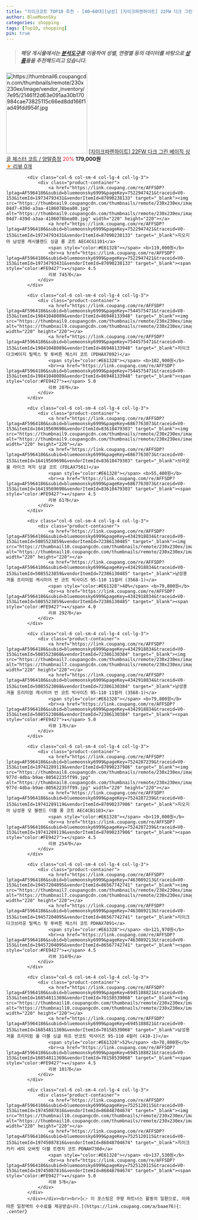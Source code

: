 ```yaml
---
title: "지이크코트 TOP10 추천 - [40~60대][남성] [지이크파렌하이트] 22FW 다크 그린 베이직 싱글 체스터 코트 / 양말증정"
author: BlueMoonSky
categories: shopping
tags: [Top10, shopping]
pin: true
---
```


> ##### 해당 게시물에서는 [**분석도구**](https://itemscout.io/)를 이용하여 **성별**, **연령별** 등의 데이터를 바탕으로 [**상품**](https://link.coupang.com/a/baae76)들을 추천해드리고 있습니다.
<div class="container"><div class="row">
            <div class="col-6 col-sm-4 col-lg-4 col-lg-3">
                <div class="product-container">
                    <a href="https://link.coupang.com/re/AFFSDP?lptag=AF5964186&subid=bluemoonsky6999&pageKey=7642891550&traceid=V0-153&itemId=20314148148&vendorItemId=87399566947" target="_blank"><img src="https://thumbnail6.coupangcdn.com/thumbnails/remote/230x230ex/image/vendor_inventory/7e95/21461f2d63e091aa30b170984cae73825115c66ed8dd166f1ad49fdd954f.jpg" alt="https://thumbnail6.coupangcdn.com/thumbnails/remote/230x230ex/image/vendor_inventory/7e95/21461f2d63e091aa30b170984cae73825115c66ed8dd166f1ad49fdd954f.jpg" width="220" height="220"></a>
                    <a href="https://link.coupang.com/re/AFFSDP?lptag=AF5964186&subid=bluemoonsky6999&pageKey=7642891550&traceid=V0-153&itemId=20314148148&vendorItemId=87399566947" target="_blank">[지이크파렌하이트] 22FW 다크 그린 베이직 싱글 체스터 코트 / 양말증정</a>
                    <span style="color:#E61328">20%</span> <b>179,000원</b>
                    <br><a href="https://link.coupang.com/re/AFFSDP?lptag=AF5964186&subid=bluemoonsky6999&pageKey=7642891550&traceid=V0-153&itemId=20314148148&vendorItemId=87399566947" target="_blank"><span style="color:#FE9427">★</span> 
                    리뷰 0개</a>
                </div>
            </div>
            
            <div class="col-6 col-sm-4 col-lg-4 col-lg-3">
                <div class="product-container">
                    <a href="https://link.coupang.com/re/AFFSDP?lptag=AF5964186&subid=bluemoonsky6999&pageKey=7522947421&traceid=V0-153&itemId=19734793431&vendorItemId=87090238133" target="_blank"><img src="https://thumbnail9.coupangcdn.com/thumbnails/remote/230x230ex/image/retail/images/2023/09/05/18/2/c3ba0642-04d7-439d-a3aa-4186078bea00.jpg" alt="https://thumbnail9.coupangcdn.com/thumbnails/remote/230x230ex/image/retail/images/2023/09/05/18/2/c3ba0642-04d7-439d-a3aa-4186078bea00.jpg" width="220" height="220"></a>
                    <a href="https://link.coupang.com/re/AFFSDP?lptag=AF5964186&subid=bluemoonsky6999&pageKey=7522947421&traceid=V0-153&itemId=19734793431&vendorItemId=87090238133" target="_blank">지오지아 남성용 캐시블렌드 싱글 롱 코트 AEC4CG1101</a>
                    <span style="color:#E61328"></span> <b>119,000원</b>
                    <br><a href="https://link.coupang.com/re/AFFSDP?lptag=AF5964186&subid=bluemoonsky6999&pageKey=7522947421&traceid=V0-153&itemId=19734793431&vendorItemId=87090238133" target="_blank"><span style="color:#FE9427">★</span> 4.5
                    리뷰 745개</a>
                </div>
            </div>
            
            <div class="col-6 col-sm-4 col-lg-4 col-lg-3">
                <div class="product-container">
                    <a href="https://link.coupang.com/re/AFFSDP?lptag=AF5964186&subid=bluemoonsky6999&pageKey=7544575471&traceid=V0-153&itemId=19841048089&vendorItemId=86948133948" target="_blank"><img src="https://thumbnail9.coupangcdn.com/thumbnails/remote/230x230ex/image/vendor_inventory/9315/a0918ffa89a7e508c22562699d78a8e797c3dfc6de13c84ef39390cda97a.jpg" alt="https://thumbnail9.coupangcdn.com/thumbnails/remote/230x230ex/image/vendor_inventory/9315/a0918ffa89a7e508c22562699d78a8e797c3dfc6de13c84ef39390cda97a.jpg" width="220" height="220"></a>
                    <a href="https://link.coupang.com/re/AFFSDP?lptag=AF5964186&subid=bluemoonsky6999&pageKey=7544575471&traceid=V0-153&itemId=19841048089&vendorItemId=86948133948" target="_blank">지이크 다크베이지 릴렉스 핏 투버튼 체스터 코트 (PDHAX7092)</a>
                    <span style="color:#E61328"></span> <b>102,900원</b>
                    <br><a href="https://link.coupang.com/re/AFFSDP?lptag=AF5964186&subid=bluemoonsky6999&pageKey=7544575471&traceid=V0-153&itemId=19841048089&vendorItemId=86948133948" target="_blank"><span style="color:#FE9427">★</span> 5.0
                    리뷰 20개</a>
                </div>
            </div>
            
            <div class="col-6 col-sm-4 col-lg-4 col-lg-3">
                <div class="product-container">
                    <a href="https://link.coupang.com/re/AFFSDP?lptag=AF5964186&subid=bluemoonsky6999&pageKey=6867763073&traceid=V0-153&itemId=16419569690&vendorItemId=83610479303" target="_blank"><img src="https://thumbnail9.coupangcdn.com/thumbnails/remote/230x230ex/image/vendor_inventory/28a3/a6df121c9d6ebfe370cbd99260cf49775efc0b98086107f4ac89695fec87.jpg" alt="https://thumbnail9.coupangcdn.com/thumbnails/remote/230x230ex/image/vendor_inventory/28a3/a6df121c9d6ebfe370cbd99260cf49775efc0b98086107f4ac89695fec87.jpg" width="220" height="220"></a>
                    <a href="https://link.coupang.com/re/AFFSDP?lptag=AF5964186&subid=bluemoonsky6999&pageKey=6867763073&traceid=V0-153&itemId=16419569690&vendorItemId=83610479303" target="_blank">브라운 울 라이크 져지 싱글 코트 (FDLAX7561)</a>
                    <span style="color:#E61328"></span> <b>55,400원</b>
                    <br><a href="https://link.coupang.com/re/AFFSDP?lptag=AF5964186&subid=bluemoonsky6999&pageKey=6867763073&traceid=V0-153&itemId=16419569690&vendorItemId=83610479303" target="_blank"><span style="color:#FE9427">★</span> 4.5
                    리뷰 61개</a>
                </div>
            </div>
            
            <div class="col-6 col-sm-4 col-lg-4 col-lg-3">
                <div class="product-container">
                    <a href="https://link.coupang.com/re/AFFSDP?lptag=AF5964186&subid=bluemoonsky6999&pageKey=4342918834&traceid=V0-153&itemId=5085523859&vendorItemId=72386130485" target="_blank"><img src="https://thumbnail10.coupangcdn.com/thumbnails/remote/230x230ex/image/vendor_inventory/bf9d/4d2ca0bf93154719baf8500f8dbbe416d0b6bafdf8aff02fac4adec66c4b.png" alt="https://thumbnail10.coupangcdn.com/thumbnails/remote/230x230ex/image/vendor_inventory/bf9d/4d2ca0bf93154719baf8500f8dbbe416d0b6bafdf8aff02fac4adec66c4b.png" width="220" height="220"></a>
                    <a href="https://link.coupang.com/re/AFFSDP?lptag=AF5964186&subid=bluemoonsky6999&pageKey=4342918834&traceid=V0-153&itemId=5085523859&vendorItemId=72386130485" target="_blank">남성용 겨울 프리미엄 캐시미어 반 코트 빅사이즈 95-110 11컬러 (3568-1)</a>
                    <span style="color:#E61328">48%</span> <b>79,800원</b>
                    <br><a href="https://link.coupang.com/re/AFFSDP?lptag=AF5964186&subid=bluemoonsky6999&pageKey=4342918834&traceid=V0-153&itemId=5085523859&vendorItemId=72386130485" target="_blank"><span style="color:#FE9427">★</span> 4.0
                    리뷰 292개</a>
                </div>
            </div>
            
            <div class="col-6 col-sm-4 col-lg-4 col-lg-3">
                <div class="product-container">
                    <a href="https://link.coupang.com/re/AFFSDP?lptag=AF5964186&subid=bluemoonsky6999&pageKey=4342918834&traceid=V0-153&itemId=5085523868&vendorItemId=72386130384" target="_blank"><img src="https://thumbnail7.coupangcdn.com/thumbnails/remote/230x230ex/image/vendor_inventory/5247/3915dcb45bf9ac7d3fb1bd9232dab8e3c8a01e376ef5372821e24f1ce840.png" alt="https://thumbnail7.coupangcdn.com/thumbnails/remote/230x230ex/image/vendor_inventory/5247/3915dcb45bf9ac7d3fb1bd9232dab8e3c8a01e376ef5372821e24f1ce840.png" width="220" height="220"></a>
                    <a href="https://link.coupang.com/re/AFFSDP?lptag=AF5964186&subid=bluemoonsky6999&pageKey=4342918834&traceid=V0-153&itemId=5085523868&vendorItemId=72386130384" target="_blank">남성용 겨울 프리미엄 캐시미어 반 코트 빅사이즈 95-110 11컬러 (3568-1)</a>
                    <span style="color:#E61328"></span> <b>79,800원</b>
                    <br><a href="https://link.coupang.com/re/AFFSDP?lptag=AF5964186&subid=bluemoonsky6999&pageKey=4342918834&traceid=V0-153&itemId=5085523868&vendorItemId=72386130384" target="_blank"><span style="color:#FE9427">★</span> 5.0
                    리뷰 1개</a>
                </div>
            </div>
            
            <div class="col-6 col-sm-4 col-lg-4 col-lg-3">
                <div class="product-container">
                    <a href="https://link.coupang.com/re/AFFSDP?lptag=AF5964186&subid=bluemoonsky6999&pageKey=7524287239&traceid=V0-153&itemId=19741289119&vendorItemId=87090237986" target="_blank"><img src="https://thumbnail8.coupangcdn.com/thumbnails/remote/230x230ex/image/retail/images/2023/09/05/18/0/ad84de7b-977d-4dba-b9ae-80562235ff99.jpg" alt="https://thumbnail8.coupangcdn.com/thumbnails/remote/230x230ex/image/retail/images/2023/09/05/18/0/ad84de7b-977d-4dba-b9ae-80562235ff99.jpg" width="220" height="220"></a>
                    <a href="https://link.coupang.com/re/AFFSDP?lptag=AF5964186&subid=bluemoonsky6999&pageKey=7524287239&traceid=V0-153&itemId=19741289119&vendorItemId=87090237986" target="_blank">지오지아 남성용 모 블렌드 더블 롱 코트 AEC4CB1103</a>
                    <span style="color:#E61328"></span> <b>119,000원</b>
                    <br><a href="https://link.coupang.com/re/AFFSDP?lptag=AF5964186&subid=bluemoonsky6999&pageKey=7524287239&traceid=V0-153&itemId=19741289119&vendorItemId=87090237986" target="_blank"><span style="color:#FE9427">★</span> 4.5
                    리뷰 254개</a>
                </div>
            </div>
            
            <div class="col-6 col-sm-4 col-lg-4 col-lg-3">
                <div class="product-container">
                    <a href="https://link.coupang.com/re/AFFSDP?lptag=AF5964186&subid=bluemoonsky6999&pageKey=7463089213&traceid=V0-153&itemId=19457204095&vendorItemId=86567742741" target="_blank"><img src="https://thumbnail7.coupangcdn.com/thumbnails/remote/230x230ex/image/vendor_inventory/c0cc/fd7d285e7d7003bd95d12b71250df6f7c9df0e41fcc901ae2b14d7e67f77.jpg" alt="https://thumbnail7.coupangcdn.com/thumbnails/remote/230x230ex/image/vendor_inventory/c0cc/fd7d285e7d7003bd95d12b71250df6f7c9df0e41fcc901ae2b14d7e67f77.jpg" width="220" height="220"></a>
                    <a href="https://link.coupang.com/re/AFFSDP?lptag=AF5964186&subid=bluemoonsky6999&pageKey=7463089213&traceid=V0-153&itemId=19457204095&vendorItemId=86567742741" target="_blank">지이크 다크브라운 릴렉스 핏 투버튼 체스터 코트 PDHAX7091</a>
                    <span style="color:#E61328"></span> <b>121,970원</b>
                    <br><a href="https://link.coupang.com/re/AFFSDP?lptag=AF5964186&subid=bluemoonsky6999&pageKey=7463089213&traceid=V0-153&itemId=19457204095&vendorItemId=86567742741" target="_blank"><span style="color:#FE9427">★</span> 4.5
                    리뷰 314개</a>
                </div>
            </div>
            
            <div class="col-6 col-sm-4 col-lg-4 col-lg-3">
                <div class="product-container">
                    <a href="https://link.coupang.com/re/AFFSDP?lptag=AF5964186&subid=bluemoonsky6999&pageKey=6945188821&traceid=V0-153&itemId=16854811369&vendorItemId=70158539068" target="_blank"><img src="https://thumbnail10.coupangcdn.com/thumbnails/remote/230x230ex/image/vendor_inventory/3bb0/38ccaf2d0bfe1ce610584ec2ae71edce8cbf8c2ff7f64cd937c2d3c0dce5.png" alt="https://thumbnail10.coupangcdn.com/thumbnails/remote/230x230ex/image/vendor_inventory/3bb0/38ccaf2d0bfe1ce610584ec2ae71edce8cbf8c2ff7f64cd937c2d3c0dce5.png" width="220" height="220"></a>
                    <a href="https://link.coupang.com/re/AFFSDP?lptag=AF5964186&subid=bluemoonsky6999&pageKey=6945188821&traceid=V0-153&itemId=16854811369&vendorItemId=70158539068" target="_blank">남성용 겨울 프리미엄 울 더블 싱글 하프 반코트 빅사이즈 95-110 4컬러 (410-1)</a>
                    <span style="color:#E61328">52%</span> <b>78,800원</b>
                    <br><a href="https://link.coupang.com/re/AFFSDP?lptag=AF5964186&subid=bluemoonsky6999&pageKey=6945188821&traceid=V0-153&itemId=16854811369&vendorItemId=70158539068" target="_blank"><span style="color:#FE9427">★</span> 4.5
                    리뷰 101개</a>
                </div>
            </div>
            
            <div class="col-6 col-sm-4 col-lg-4 col-lg-3">
                <div class="product-container">
                    <a href="https://link.coupang.com/re/AFFSDP?lptag=AF5964186&subid=bluemoonsky6999&pageKey=7525120115&traceid=V0-153&itemId=19745087816&vendorItemId=86848704674" target="_blank"><img src="https://thumbnail10.coupangcdn.com/thumbnails/remote/230x230ex/image/vendor_inventory/5be8/9aa210f339e07c57ddff9e38fd4bf37f4179575d94d787bce92417e223ae.jpg" alt="https://thumbnail10.coupangcdn.com/thumbnails/remote/230x230ex/image/vendor_inventory/5be8/9aa210f339e07c57ddff9e38fd4bf37f4179575d94d787bce92417e223ae.jpg" width="220" height="220"></a>
                    <a href="https://link.coupang.com/re/AFFSDP?lptag=AF5964186&subid=bluemoonsky6999&pageKey=7525120115&traceid=V0-153&itemId=19745087816&vendorItemId=86848704674" target="_blank">지이크 카키 세미 오버핏 더블 트렌치 코트 PDNAH7360</a>
                    <span style="color:#E61328"></span> <b>137,530원</b>
                    <br><a href="https://link.coupang.com/re/AFFSDP?lptag=AF5964186&subid=bluemoonsky6999&pageKey=7525120115&traceid=V0-153&itemId=19745087816&vendorItemId=86848704674" target="_blank"><span style="color:#FE9427">★</span> 5.0
                    리뷰 5개</a>
                </div>
            </div>
            </div></div><br><br>[👉 이 포스팅은 쿠팡 파트너스 활동의 일환으로, 이에 따른 일정액의 수수료를 제공받습니다.](https://link.coupang.com/a/baae76){: .center}